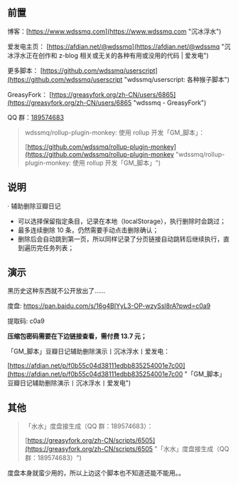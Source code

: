 ## 前置

博客：[https://www.wdssmq.com](https://www.wdssmq.com "沉冰浮水")

爱发电主页： [https://afdian.net/@wdssmq](https://afdian.net/@wdssmq "沉冰浮水正在创作和 z-blog 相关或无关的各种有用或没用的代码 | 爱发电")

更多脚本： [https://github.com/wdssmq/userscript](https://github.com/wdssmq/userscript "wdssmq/userscript: 各种猴子脚本")

GreasyFork： [https://greasyfork.org/zh-CN/users/6865](https://greasyfork.org/zh-CN/users/6865 "wdssmq - GreasyFork")

QQ 群：[189574683](https://jq.qq.com/?_wv=1027&k=jijevXi0 "我的咸鱼心")

> wdssmq/rollup-plugin-monkey: 使用 rollup 开发「GM\_脚本」：
>
> [https://github.com/wdssmq/rollup-plugin-monkey](https://github.com/wdssmq/rollup-plugin-monkey "wdssmq/rollup-plugin-monkey: 使用 rollup 开发「GM\_脚本」")

## 说明

· 辅助删除豆瓣日记

- 可以选择保留指定条目，记录在本地（localStorage），执行删除时会跳过；
- 最多连续删除 10 条，仍然需要手动点击删除确认；
- 删除后会自动跳到第一页，所以同样记录了分页链接自动跳转后继续执行，直到遍历完任务列表；

## 演示

黑历史这种东西就不公开放出了……

度盘: https://pan.baidu.com/s/16g4BIYyL3-OP-wzySsl8rA?pwd=c0a9

提取码: c0a9

**压缩包密码需要在下边链接查看，需付费 13.7 元；**

「GM\_脚本」豆瓣日记辅助删除演示丨沉冰浮水丨爱发电：

[https://afdian.net/p/f0b55c04d38111edbb835254001e7c00](https://afdian.net/p/f0b55c04d38111edbb835254001e7c00 "「GM\_脚本」豆瓣日记辅助删除演示丨沉冰浮水丨爱发电")

## 其他

> 「水水」度盘接生成（QQ 群：189574683）：
>
> [https://greasyfork.org/zh-CN/scripts/6505](https://greasyfork.org/zh-CN/scripts/6505 "「水水」度盘接生成（QQ 群：189574683）")

度盘本身就蛮少用的，所以上边这个脚本也不知道还能不能用。。
